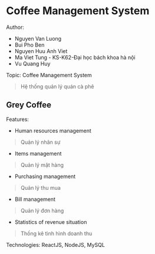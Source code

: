 # Coffee Management System
Author:
- Nguyen Van Luong
- Bui Pho Ben
- Nguyen Huu Anh Viet
- Ma Viet Tung - KS-K62-Đại học bách khoa hà nội
- Vu Quang Huy


Topic: Coffee Management System 
> Hệ thống quản lý quán cà phê

## Grey Coffee

Features:
- Human resources management 
> Quản lý nhân sự
- Items management 
> Quản lý mặt hàng
- Purchasing management 
> Quản lý thu mua
- Bill management 
> Quản lý đơn hàng
- Statistics of revenue situation 
> Thống kê tình hình doanh thu

Technologies: ReactJS, NodeJS, MySQL
